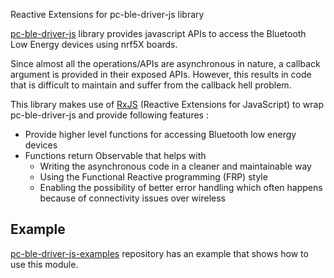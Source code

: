 Reactive Extensions for pc-ble-driver-js library

[pc-ble-driver-js](https://github.com/NordicSemiconductor/pc-ble-driver-js) library provides javascript APIs to access the Bluetooth Low Energy devices using nrf5X boards.

Since almost all the operations/APIs are asynchronous in nature, a callback argument is provided in their exposed APIs. However, this results in code that is difficult to maintain and suffer from the callback hell problem.

This library makes use of [RxJS](https://github.com/ReactiveX/rxjs) (Reactive Extensions for JavaScript) to wrap pc-ble-driver-js and provide following features :

* Provide higher level functions for accessing Bluetooth low energy devices
* Functions return Observable that helps with
    * Writing the asynchronous code in a cleaner and maintainable way
    * Using the Functional Reactive programming (FRP) style
    * Enabling the possibility of better error handling which often happens because of connectivity issues over wireless


## Example

[pc-ble-driver-js-examples](https://github.com/ksachdeva/pc-ble-driver-js-examples/tree/master/nrf5x_apps_rxjs/example1) repository has an example that shows how to use this module.
